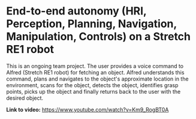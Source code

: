 # End-to-end autonomy (HRI, Perception, Planning, Navigation, Manipulation, Controls) on a Stretch RE1 robot

This is an ongoing team project. The user provides a voice command to Alfred (Stretch RE1 robot) for fetching an object. Alfred understands this command, plans and navigates to the object's approximate location in the environment, scans for the object, detects the object, identifies grasp points, picks up the object and finally returns back to the user with the desired object. 

**Link to video:** https://www.youtube.com/watch?v=Km9_RogBT0A



